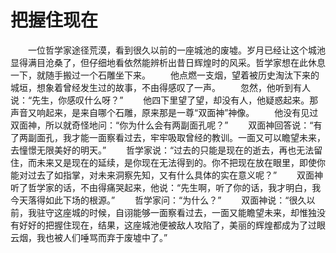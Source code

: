 # 把握住现在
　　一位哲学家途径荒漠，看到很久以前的一座城池的废墟。岁月已经让这个城池显得满目沧桑了，但仔细地看依然能辨析出昔日辉煌时的风采。哲学家想在此休息一下，就随手搬过一个石雕坐下来。 
　　他点燃一支烟，望着被历史淘汰下来的城垣，想象着曾经发生过的故事，不由得感叹了一声。 
　　忽然，他听到有人说：“先生，你感叹什么呀？” 
　　他四下里望了望，却没有人，他疑惑起来。那声音又响起来，是来自哪个石雕，原来那是一尊“双面神”神像。 
　　他没有见过双面神，所以就奇怪地问：“你为什么会有两副面孔呢？” 
　　双面神回答说：“有了两副面孔，我才能一面察看过去，牢牢吸取曾经的教训。一面又可以瞻望未来，去憧憬无限美好的明天。” 
　　哲学家说：“过去的只能是现在的逝去，再也无法留住，而未来又是现在的延续，是你现在无法得到的。你不把现在放在眼里，即使你能对过去了如指掌，对未来洞察先知，又有什么具体的实在意义呢？” 
　　双面神听了哲学家的话，不由得痛哭起来，他说：“先生啊，听了你的话，我才明白，我今天落得如此下场的根源。” 
　　哲学家问：“为什么？” 
　　双面神说：“很久以前，我驻守这座城的时候，自诩能够一面察看过去，一面又能瞻望未来，却惟独没有好好的把握住现在，结果，这座城池便被敌人攻陷了，美丽的辉煌都成为了过眼云烟，我也被人们唾骂而弃于废墟中了。”
 